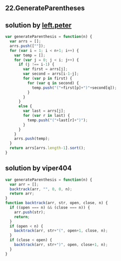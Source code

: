 ## 22.GenerateParentheses
## solution by [left.peter](https://discuss.leetcode.com/topic/3474/an-iterative-method)
```javascript
var generateParenthesis = function(n) {
  var arrs = [];
  arrs.push([""]);
  for (var i = 1; i < n+1; i++) {
    var temp = [];
    for (var j = 0; j < i; j++) {
      if (j !== i-1) {
        var first = arrs[j];
        var second = arrs[i-1-j];
        for (var p in first) {
          for (var q in second) {
            temp.push("("+first[p]+")"+second[q]);
          }
        }
      }
      else {
        var last = arrs[j];
        for (var r in last) {
          temp.push("("+last[r]+")");
        }
      }
    }
    arrs.push(temp);
  }
  return arrs[arrs.length-1].sort();
}
```
## solution by viper404
```javascript
var generateParenthesis = function(n) {
  var arr = [];
  backtrack(arr, "", 0, 0, n);
  return arr;
}
function backtrack(arr, str, open, close, n) {
  if ((open === n) && (close === n)) {
    arr.push(str);
    return;
  }
  if (open < n) {
    backtrack(arr, str+"(", open+1, close, n);
  }
  if (close < open) {
    backtrack(arr, str+")", open, close+1, n);
  }
}
```

